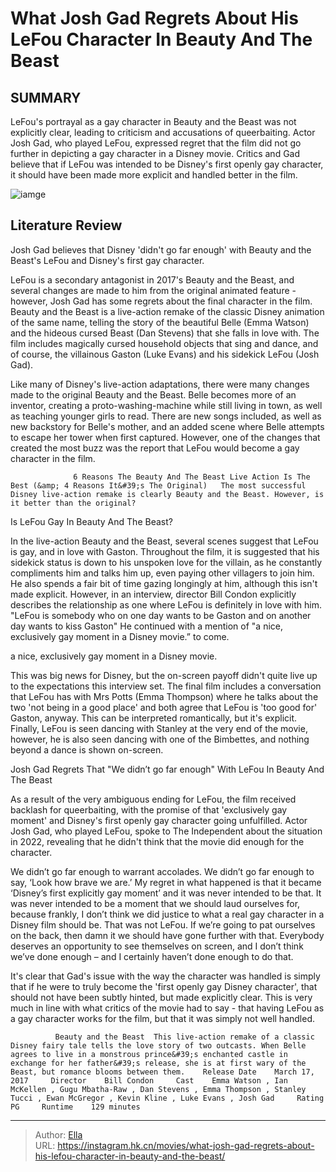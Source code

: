 # What Josh Gad Regrets About His LeFou Character In Beauty And The Beast


## SUMMARY 



  LeFou&#39;s portrayal as a gay character in Beauty and the Beast was not explicitly clear, leading to criticism and accusations of queerbaiting.   Actor Josh Gad, who played LeFou, expressed regret that the film did not go further in depicting a gay character in a Disney movie.   Critics and Gad believe that if LeFou was intended to be Disney&#39;s first openly gay character, it should have been made more explicit and handled better in the film.  

![iamge](https://static1.srcdn.com/wordpress/wp-content/uploads/2017/02/Beauty-and-the-Beast-LeFou-Poster-Josh-Gad.jpg)

## Literature Review

Josh Gad believes that Disney &#39;didn&#39;t go far enough&#39; with Beauty and the Beast&#39;s LeFou and Disney&#39;s first gay character. 




LeFou is a secondary antagonist in 2017&#39;s Beauty and the Beast, and several changes are made to him from the original animated feature - however, Josh Gad has some regrets about the final character in the film. Beauty and the Beast is a live-action remake of the classic Disney animation of the same name, telling the story of the beautiful Belle (Emma Watson) and the hideous cursed Beast (Dan Stevens) that she falls in love with. The film includes magically cursed household objects that sing and dance, and of course, the villainous Gaston (Luke Evans) and his sidekick LeFou (Josh Gad).




Like many of Disney&#39;s live-action adaptations, there were many changes made to the original Beauty and the Beast. Belle becomes more of an inventor, creating a proto-washing-machine while still living in town, as well as teaching younger girls to read. There are new songs included, as well as new backstory for Belle&#39;s mother, and an added scene where Belle attempts to escape her tower when first captured. However, one of the changes that created the most buzz was the report that LeFou would become a gay character in the film.

                  6 Reasons The Beauty And The Beast Live Action Is The Best (&amp; 4 Reasons It&#39;s The Original)   The most successful Disney live-action remake is clearly Beauty and the Beast. However, is it better than the original?   


 Is LeFou Gay In Beauty And The Beast? 
         




In the live-action Beauty and the Beast, several scenes suggest that LeFou is gay, and in love with Gaston. Throughout the film, it is suggested that his sidekick status is down to his unspoken love for the villain, as he constantly compliments him and talks him up, even paying other villagers to join him. He also spends a fair bit of time gazing longingly at him, although this isn&#39;t made explicit. However, in an interview, director Bill Condon explicitly describes the relationship as one where LeFou is definitely in love with him. &#34;LeFou is somebody who on one day wants to be Gaston and on another day wants to kiss Gaston&#34; He continued with a mention of &#34;a nice, exclusively gay moment in a Disney movie.” to come.



a nice, exclusively gay moment in a Disney movie.




This was big news for Disney, but the on-screen payoff didn&#39;t quite live up to the expectations this interview set. The final film includes a conversation that LeFou has with Mrs Potts (Emma Thompson) where he talks about the two &#39;not being in a good place&#39; and both agree that LeFou is &#39;too good for&#39; Gaston, anyway. This can be interpreted romantically, but it&#39;s explicit. Finally, LeFou is seen dancing with Stanley at the very end of the movie, however, he is also seen dancing with one of the Bimbettes, and nothing beyond a dance is shown on-screen.






 Josh Gad Regrets That &#34;We didn’t go far enough&#34; With LeFou In Beauty And The Beast 
          

As a result of the very ambiguous ending for LeFou, the film received backlash for queerbaiting, with the promise of that &#39;exclusively gay moment&#39; and Disney&#39;s first openly gay character going unfulfilled. Actor Josh Gad, who played LeFou, spoke to The Independent about the situation in 2022, revealing that he didn&#39;t think that the movie did enough for the character.


We didn’t go far enough to warrant accolades. We didn’t go far enough to say, ‘Look how brave we are.’ My regret in what happened is that it became ‘Disney’s first explicitly gay moment’ and it was never intended to be that. It was never intended to be a moment that we should laud ourselves for, because frankly, I don’t think we did justice to what a real gay character in a Disney film should be. That was not LeFou. If we’re going to pat ourselves on the back, then damn it we should have gone further with that. Everybody deserves an opportunity to see themselves on screen, and I don’t think we’ve done enough – and I certainly haven’t done enough to do that.





It&#39;s clear that Gad&#39;s issue with the way the character was handled is simply that if he were to truly become the &#39;first openly gay Disney character&#39;, that should not have been subtly hinted, but made explicitly clear. This is very much in line with what critics of the movie had to say - that having LeFou as a gay character works for the film, but that it was simply not well handled. 

              Beauty and the Beast  This live-action remake of a classic Disney fairy tale tells the love story of two outcasts. When Belle agrees to live in a monstrous prince&#39;s enchanted castle in exchange for her father&#39;s release, she is at first wary of the Beast, but romance blooms between them.    Release Date    March 17, 2017     Director    Bill Condon     Cast    Emma Watson , Ian McKellen , Gugu Mbatha-Raw , Dan Stevens , Emma Thompson , Stanley Tucci , Ewan McGregor , Kevin Kline , Luke Evans , Josh Gad     Rating    PG     Runtime    129 minutes      


---

> Author: [Ella](https://instagram.hk.cn/)  
> URL: https://instagram.hk.cn/movies/what-josh-gad-regrets-about-his-lefou-character-in-beauty-and-the-beast/  


